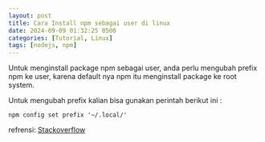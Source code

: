 ```yaml
---
layout: post
title: Cara Install npm sebagai user di linux
date: 2024-09-09 01:32:25 0500
categories: [Tutorial, Linux]
tags: [nodejs, npm]
---
```

Untuk menginstall package npm sebagai user, anda perlu mengubah prefix npm ke user, karena default nya npm itu menginstall package ke root system.

Untuk mengubah prefix kalian bisa gunakan perintah berikut ini :
```
npm config set prefix '~/.local/'
```

refrensi: [Stackoverflow](https://stackoverflow.com/a/59227497/15596956)
